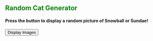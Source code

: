 <head>
<meta name="viewport" content="width=device-width, initial-scale=1.0">
<link rel="stylesheet" href="style.css">
<style>
img {
    transition:transform 0.25s ease;
 border: 5px solid white;
width:20%;
  display: block;
  margin-left: auto;
  margin-right: auto;
  margin-button: auto;
}

img:hover {
    -webkit-transform:scale(3); /* or some other value */
    transform:scale(3);
}
</style>
<title>Display cat</title>
</head>


<body>
<div class="header" id="myHeader">
<h2 style="color:green"> Random Cat Generator </h2>
<h4> Press the button to display a random picture of Snowball or Sundae! </h4>
<button onclick="displayRandomImages();"> Display Images </button>
</div>
<script src="script.js"></script>
</body>

 

